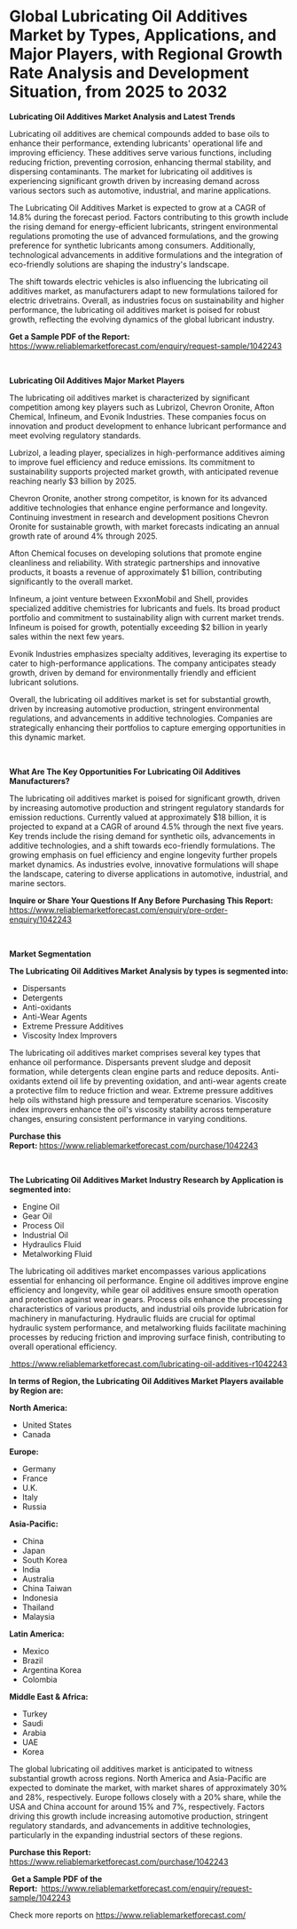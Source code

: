 <p><h1>Global Lubricating Oil Additives Market by Types, Applications, and Major Players, with Regional Growth Rate Analysis and Development Situation, from 2025 to 2032</h1></p><p><strong>Lubricating Oil Additives Market Analysis and Latest Trends</strong></p>
<p><p>Lubricating oil additives are chemical compounds added to base oils to enhance their performance, extending lubricants' operational life and improving efficiency. These additives serve various functions, including reducing friction, preventing corrosion, enhancing thermal stability, and dispersing contaminants. The market for lubricating oil additives is experiencing significant growth driven by increasing demand across various sectors such as automotive, industrial, and marine applications.</p><p>The Lubricating Oil Additives Market is expected to grow at a CAGR of 14.8% during the forecast period. Factors contributing to this growth include the rising demand for energy-efficient lubricants, stringent environmental regulations promoting the use of advanced formulations, and the growing preference for synthetic lubricants among consumers. Additionally, technological advancements in additive formulations and the integration of eco-friendly solutions are shaping the industry's landscape. </p><p>The shift towards electric vehicles is also influencing the lubricating oil additives market, as manufacturers adapt to new formulations tailored for electric drivetrains. Overall, as industries focus on sustainability and higher performance, the lubricating oil additives market is poised for robust growth, reflecting the evolving dynamics of the global lubricant industry.</p></p>
<p><strong>Get a Sample PDF of the Report:&nbsp;</strong> <a href="https://www.reliablemarketforecast.com/enquiry/request-sample/1042243?utm_campaign=2516&utm_medium=2&utm_source=Github&utm_content=ia&utm_term=31032025&utm_id=lubricating-oil-additives">https://www.reliablemarketforecast.com/enquiry/request-sample/1042243</a></p>
<p>&nbsp;</p>
<p><strong>Lubricating Oil Additives Major Market Players</strong></p>
<p><p>The lubricating oil additives market is characterized by significant competition among key players such as Lubrizol, Chevron Oronite, Afton Chemical, Infineum, and Evonik Industries. These companies focus on innovation and product development to enhance lubricant performance and meet evolving regulatory standards.</p><p>Lubrizol, a leading player, specializes in high-performance additives aiming to improve fuel efficiency and reduce emissions. Its commitment to sustainability supports projected market growth, with anticipated revenue reaching nearly $3 billion by 2025.</p><p>Chevron Oronite, another strong competitor, is known for its advanced additive technologies that enhance engine performance and longevity. Continuing investment in research and development positions Chevron Oronite for sustainable growth, with market forecasts indicating an annual growth rate of around 4% through 2025.</p><p>Afton Chemical focuses on developing solutions that promote engine cleanliness and reliability. With strategic partnerships and innovative products, it boasts a revenue of approximately $1 billion, contributing significantly to the overall market.</p><p>Infineum, a joint venture between ExxonMobil and Shell, provides specialized additive chemistries for lubricants and fuels. Its broad product portfolio and commitment to sustainability align with current market trends. Infineum is poised for growth, potentially exceeding $2 billion in yearly sales within the next few years.</p><p>Evonik Industries emphasizes specialty additives, leveraging its expertise to cater to high-performance applications. The company anticipates steady growth, driven by demand for environmentally friendly and efficient lubricant solutions.</p><p>Overall, the lubricating oil additives market is set for substantial growth, driven by increasing automotive production, stringent environmental regulations, and advancements in additive technologies. Companies are strategically enhancing their portfolios to capture emerging opportunities in this dynamic market.</p></p>
<p>&nbsp;</p>
<p><strong>What Are The Key Opportunities For Lubricating Oil Additives Manufacturers?</strong></p>
<p><p>The lubricating oil additives market is poised for significant growth, driven by increasing automotive production and stringent regulatory standards for emission reductions. Currently valued at approximately $18 billion, it is projected to expand at a CAGR of around 4.5% through the next five years. Key trends include the rising demand for synthetic oils, advancements in additive technologies, and a shift towards eco-friendly formulations. The growing emphasis on fuel efficiency and engine longevity further propels market dynamics. As industries evolve, innovative formulations will shape the landscape, catering to diverse applications in automotive, industrial, and marine sectors.</p></p>
<p><strong>Inquire or Share Your Questions If Any Before Purchasing This Report:</strong> <a href="https://www.reliablemarketforecast.com/enquiry/pre-order-enquiry/1042243?utm_campaign=2516&utm_medium=2&utm_source=Github&utm_content=ia&utm_term=31032025&utm_id=lubricating-oil-additives">https://www.reliablemarketforecast.com/enquiry/pre-order-enquiry/1042243</a></p>
<p>&nbsp;</p>
<p><strong>Market Segmentation</strong></p>
<p><strong>The Lubricating Oil Additives Market Analysis by types is segmented into:</strong></p>
<p><ul><li>Dispersants</li><li>Detergents</li><li>Anti-oxidants</li><li>Anti-Wear Agents</li><li>Extreme Pressure Additives</li><li>Viscosity Index Improvers</li></ul></p>
<p><p>The lubricating oil additives market comprises several key types that enhance oil performance. Dispersants prevent sludge and deposit formation, while detergents clean engine parts and reduce deposits. Anti-oxidants extend oil life by preventing oxidation, and anti-wear agents create a protective film to reduce friction and wear. Extreme pressure additives help oils withstand high pressure and temperature scenarios. Viscosity index improvers enhance the oil's viscosity stability across temperature changes, ensuring consistent performance in varying conditions.</p></p>
<p><strong>Purchase this Report:&nbsp;</strong><a href="https://www.reliablemarketforecast.com/purchase/1042243?utm_campaign=2516&utm_medium=2&utm_source=Github&utm_content=ia&utm_term=31032025&utm_id=lubricating-oil-additives">https://www.reliablemarketforecast.com/purchase/1042243</a></p>
<p>&nbsp;</p>
<p><strong>The Lubricating Oil Additives Market Industry Research by Application is segmented into:</strong></p>
<p><ul><li>Engine Oil</li><li>Gear Oil</li><li>Process Oil</li><li>Industrial Oil</li><li>Hydraulics Fluid</li><li>Metalworking Fluid</li></ul></p>
<p><p>The lubricating oil additives market encompasses various applications essential for enhancing oil performance. Engine oil additives improve engine efficiency and longevity, while gear oil additives ensure smooth operation and protection against wear in gears. Process oils enhance the processing characteristics of various products, and industrial oils provide lubrication for machinery in manufacturing. Hydraulic fluids are crucial for optimal hydraulic system performance, and metalworking fluids facilitate machining processes by reducing friction and improving surface finish, contributing to overall operational efficiency.</p></p>
<p><a href="https://www.reliablemarketforecast.com/lubricating-oil-additives-r1042243?utm_campaign=2516&utm_medium=2&utm_source=Github&utm_content=ia&utm_term=31032025&utm_id=lubricating-oil-additives">&nbsp;https://www.reliablemarketforecast.com/lubricating-oil-additives-r1042243</a></p>
<p><strong>In terms of Region, the Lubricating Oil Additives Market Players available by Region are:</strong></p>
<p>
    <p> <strong> North America: </strong>
        <ul>
            <li>United States</li>
            <li>Canada</li>
        </ul>
        </p> 
    <p> <strong> Europe: </strong>
        <ul>
            <li>Germany</li>
            <li>France</li>
            <li>U.K.</li>
            <li>Italy</li>
            <li>Russia</li>
        </ul>
        </p> 
    <p> <strong> Asia-Pacific: </strong>
        <ul>
            <li>China</li>
            <li>Japan</li>
            <li>South Korea</li>
            <li>India</li>
            <li>Australia</li>
            <li>China Taiwan</li>
            <li>Indonesia</li>
            <li>Thailand</li>
            <li>Malaysia</li>
        </ul>
        </p> 
    <p> <strong> Latin America: </strong>
        <ul>
            <li>Mexico</li>
            <li>Brazil</li>
            <li>Argentina Korea</li>
            <li>Colombia</li>
        </ul>
        </p> 
    <p> <strong> Middle East & Africa: </strong>
        <ul>
            <li>Turkey</li>
            <li>Saudi</li>
            <li>Arabia</li>
            <li>UAE</li>
            <li>Korea</li>
        </ul>
    </p>
    </p>
<p><p>The global lubricating oil additives market is anticipated to witness substantial growth across regions. North America and Asia-Pacific are expected to dominate the market, with market shares of approximately 30% and 28%, respectively. Europe follows closely with a 20% share, while the USA and China account for around 15% and 7%, respectively. Factors driving this growth include increasing automotive production, stringent regulatory standards, and advancements in additive technologies, particularly in the expanding industrial sectors of these regions.</p></p>
<p><strong>Purchase this Report: </strong><a href="https://www.reliablemarketforecast.com/purchase/1042243?utm_campaign=2516&utm_medium=2&utm_source=Github&utm_content=ia&utm_term=31032025&utm_id=lubricating-oil-additives">https://www.reliablemarketforecast.com/purchase/1042243</a></p>
<p>&nbsp;<strong>Get a Sample PDF of the Report:&nbsp;&nbsp;</strong><a href="https://www.reliablemarketforecast.com/enquiry/request-sample/1042243?utm_campaign=2516&utm_medium=2&utm_source=Github&utm_content=ia&utm_term=31032025&utm_id=lubricating-oil-additives">https://www.reliablemarketforecast.com/enquiry/request-sample/1042243</a></p>
<p><strong></strong></p>
<p>Check more reports on <a href="https://www.reliablemarketforecast.com/?utm_campaign=2516&utm_medium=2&utm_source=Github&utm_content=ia&utm_term=31032025&utm_id=lubricating-oil-additives">https://www.reliablemarketforecast.com/</a></p>